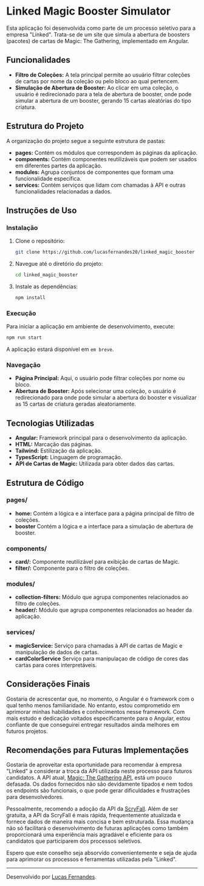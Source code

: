 # Linked Magic Booster Simulator

Esta aplicação foi desenvolvida como parte de um processo seletivo para a empresa "Linked". Trata-se de um site que simula a abertura de boosters (pacotes) de cartas de Magic: The Gathering, implementado em Angular.

## Funcionalidades

-   **Filtro de Coleções:** A tela principal permite ao usuário filtrar coleções de cartas por nome da coleção ou pelo bloco ao qual pertencem.
-   **Simulação de Abertura de Booster:** Ao clicar em uma coleção, o usuário é redirecionado para a tela de abertura de booster, onde pode simular a abertura de um booster, gerando 15 cartas aleatórias do tipo criatura.

## Estrutura do Projeto

A organização do projeto segue a seguinte estrutura de pastas:

-   **pages:** Contém os módulos que correspondem às páginas da aplicação.
-   **components:** Contém componentes reutilizáveis que podem ser usados em diferentes partes da aplicação.
-   **modules:** Agrupa conjuntos de componentes que formam uma funcionalidade específica.
-   **services:** Contém serviços que lidam com chamadas à API e outras funcionalidades relacionadas a dados.

## Instruções de Uso

### Instalação

1. Clone o repositório:

    ```bash
    git clone https://github.com/lucasfernandes20/linked_magic_booster
    ```

2. Navegue até o diretório do projeto:

    ```bash
    cd linked_magic_booster
    ```

3. Instale as dependências:
    ```bash
    npm install
    ```

### Execução

Para iniciar a aplicação em ambiente de desenvolvimento, execute:

```bash
npm run start
```

A aplicação estará disponível em `em breve`.

### Navegação

-   **Página Principal:** Aqui, o usuário pode filtrar coleções por nome ou bloco.
-   **Abertura de Booster:** Após selecionar uma coleção, o usuário é redirecionado para onde pode simular a abertura do booster e visualizar as 15 cartas de criatura geradas aleatoriamente.

## Tecnologias Utilizadas

-   **Angular:** Framework principal para o desenvolvimento da aplicação.
-   **HTML:** Marcação das páginas.
-   **Tailwind:** Estilização da aplicação.
-   **TypesScript:** Linguagem de programação.
-   **API de Cartas de Magic:** Utilizada para obter dados das cartas.

## Estrutura de Código

### pages/

-   **home:** Contém a lógica e a interface para a página principal de filtro de coleções.
-   **booster** Contém a lógica e a interface para a simulação de abertura de booster.

### components/

-   **card/:** Componente reutilizável para exibição de cartas de Magic.
-   **filter/:** Componente para o filtro de coleções.

### modules/

-   **collection-filters:** Módulo que agrupa componentes relacionados ao filtro de coleções.
-   **header/:** Módulo que agrupa componentes relacionados ao header da aplicação.

### services/

-   **magicService:** Serviço para chamadas à API de cartas de Magic e manipulação de dados de cartas.
-   **cardColorService** Serviço para manipulaçao de código de cores das cartas para cores interpretáveis.

## Considerações Finais

Gostaria de acrescentar que, no momento, o Angular é o framework com o qual tenho menos familiaridade. No entanto, estou comprometido em aprimorar minhas habilidades e conhecimentos nesse framework. Com mais estudo e dedicação voltados especificamente para o Angular, estou confiante de que conseguirei entregar resultados ainda melhores em futuros projetos.

## Recomendações para Futuras Implementações

Gostaria de aproveitar esta oportunidade para recomendar à empresa "Linked" a considerar a troca da API utilizada neste processo para futuros candidatos. A API atual, [Magic: The Gathering API](https://docs.magicthegathering.io), está um pouco defasada. Os dados fornecidos não são devidamente tipados e nem todos os endpoints são funcionais, o que pode gerar dificuldades e frustrações para desenvolvedores.

Pessoalmente, recomendo a adoção da API da [ScryFall](https://scryfall.com/docs/api). Além de ser gratuita, a API da ScryFall é mais rápida, frequentemente atualizada e fornece dados de maneira mais concisa e bem estruturada. Essa mudança não só facilitará o desenvolvimento de futuras aplicações como também proporcionará uma experiência mais agradável e eficiente para os candidatos que participarem dos processos seletivos.

Espero que este conselho seja absorvido convenientemente e seja de ajuda para aprimorar os processos e ferramentas utilizadas pela "Linked".

---

Desenvolvido por [Lucas Fernandes](https://linkedin.com/in/lucasfernandesreis).

```

```

